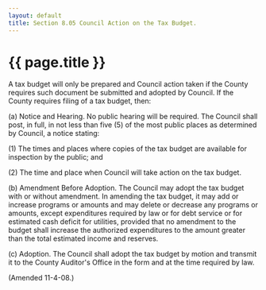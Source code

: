 ```yaml
---
layout: default 
title: Section 8.05 Council Action on the Tax Budget.
---
```


{{ page.title }}
================

A tax budget will only be prepared and Council action taken if the
County requires such document be submitted and adopted by Council. If
the County requires filing of a tax budget, then:

​(a) Notice and Hearing. No public hearing will be required. The Council
shall post, in full, in not less than five (5) of the most public places
as determined by Council, a notice stating:

​(1) The times and places where copies of the tax budget are available
for inspection by the public; and

​(2) The time and place when Council will take action on the tax budget.

​(b) Amendment Before Adoption. The Council may adopt the tax budget
with or without amendment. In amending the tax budget, it may add or
increase programs or amounts and may delete or decrease any programs or
amounts, except expenditures required by law or for debt service or for
estimated cash deficit for utilities, provided that no amendment to the
budget shall increase the authorized expenditures to the amount greater
than the total estimated income and reserves.

​(c) Adoption. The Council shall adopt the tax budget by motion and
transmit it to the County Auditor's Office in the form and at the time
required by law.

(Amended 11-4-08.)
